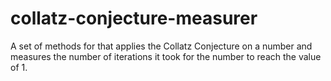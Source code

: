 # collatz-conjecture-measurer
A set of methods for that applies the Collatz Conjecture on a number and measures the number of iterations it took for the number to reach the value of 1.
